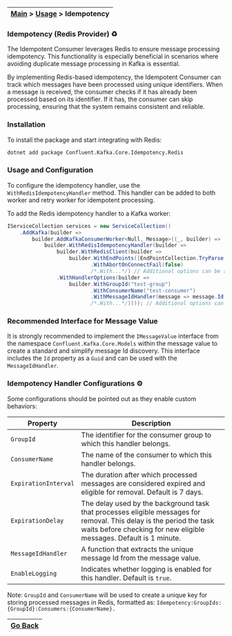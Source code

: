 | [Main](/README.md) > [Usage](/docs/Usage.md) > Idempotency |
|------------------------------------------------------------|

### Idempotency (Redis Provider) :recycle:

The Idempotent Consumer leverages Redis to ensure message processing idempotency. This functionality is especially beneficial in scenarios where avoiding duplicate message processing in Kafka is essential.

By implementing Redis-based idempotency, the Idempotent Consumer can track which messages have been processed using unique identifiers. When a message is received, the consumer checks if it has already been processed based on its identifier. If it has, the consumer can skip processing, ensuring that the system remains consistent and reliable.

### Installation

To install the package and start integrating with Redis:
```bash
dotnet add package Confluent.Kafka.Core.Idempotency.Redis
```

### Usage and Configuration
To configure the idempotency handler, use the `WithRedisIdempotencyHandler` method. This handler can be added to both worker and retry worker for idempotent processing.

To add the Redis idempotency handler to a Kafka worker:

```C#
IServiceCollection services = new ServiceCollection()
    .AddKafka(builder =>
        builder.AddKafkaConsumerWorker<Null, Message>((_, builder) =>
            builder.WithRedisIdempotencyHandler(builder =>
                builder.WithRedisClient(builder =>
                    builder.WithEndPoints([EndPointCollection.TryParse("localhost:6379")])
                           .WithAbortOnConnectFail(false)
                           /*.With...*/) // Additional options can be added here
                .WithHandlerOptions(builder =>
                    builder.WithGroupId("test-group")
                           .WithConsumerName("test-consumer")
                           .WithMessageIdHandler(message => message.Id)
                           /*.With...*/)))); // Additional options can be added here
```


### Recommended Interface for Message Value

It is strongly recommended to implement the `IMessageValue` interface from the namespace `Confluent.Kafka.Core.Models` within the message value to create a standard and simplify message Id discovery. This interface includes the `Id` property as a `Guid` and can be used with the `MessageIdHandler`.

### Idempotency Handler Configurations :gear:

Some configurations should be pointed out as they enable custom behaviors:

| Property             | Description                                                                                                                                                                                 |
|----------------------|---------------------------------------------------------------------------------------------------------------------------------------------------------------------------------------------|
| `GroupId`            | The identifier for the consumer group to which this handler belongs.                                                                                                                        |
| `ConsumerName`       | The name of the consumer to which this handler belongs.                                                                                                                                     |
| `ExpirationInterval` | The duration after which processed messages are considered expired and eligible for removal. Default is 7 days.                                                                             |
| `ExpirationDelay`    | The delay used by the background task that processes eligible messages for removal. This delay is the period the task waits before checking for new eligible messages. Default is 1 minute. |
| `MessageIdHandler`   | A function that extracts the unique message Id from the message value.                                                                                                                      |
| `EnableLogging`      | Indicates whether logging is enabled for this handler. Default is `true`.                                                                                                                   |

Note: `GroupId` and `ConsumerName` will be used to create a unique key for storing processed messages in Redis, formatted as:
`Idempotency:GroupIds:{GroupId}:Consumers:{ConsumerName}.`

| [Go Back](/docs/Usage.md) |
|---------------------------| 